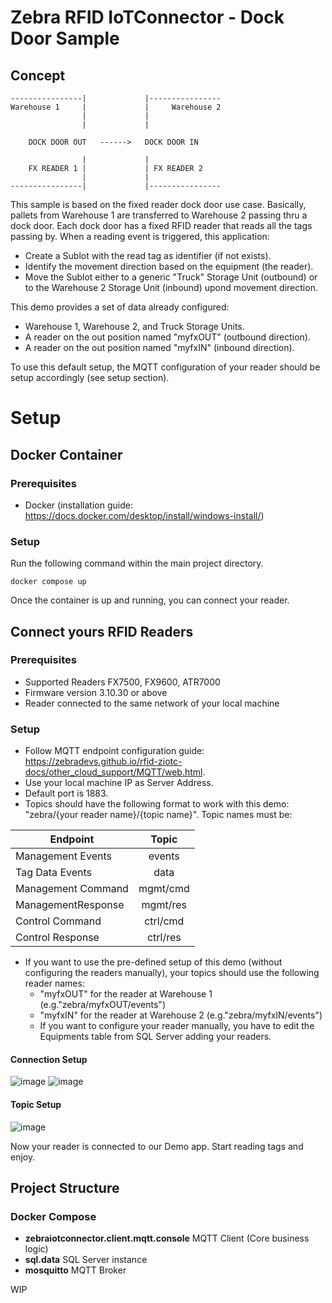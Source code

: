 # Zebra RFID IoTConnector - Dock Door Sample

## Concept
```
----------------|             |----------------
Warehouse 1     |             |     Warehouse 2
                |             |
                |             |   
                
    DOCK DOOR OUT   ------>   DOCK DOOR IN		
 
                |             |   
    FX READER 1 |             | FX READER 2  
                |             |                
----------------|             |----------------
```

This sample is based on the fixed reader dock door use case.
Basically, pallets from Warehouse 1 are transferred to Warehouse 2 passing thru a dock door.
Each dock door has a fixed RFID reader that reads all the tags passing by.
When a reading event is triggered, this application:
- Create a Sublot with the read tag as identifier (if not exists).
- Identify the movement direction based on the equipment (the reader).
- Move the Sublot either to a generic "Truck" Storage Unit (outbound) or to the Warehouse 2 Storage Unit (inbound) upond movement direction.

This demo provides a set of data already configured:
- Warehouse 1, Warehouse 2, and Truck Storage Units.
- A reader on the out position named "myfxOUT" (outbound direction).
- A reader on the out position named "myfxIN" (inbound direction).

To use this default setup, the MQTT configuration of your reader should be setup accordingly (see setup section).

# Setup

## Docker Container

### Prerequisites
- Docker (installation guide: https://docs.docker.com/desktop/install/windows-install/)

### Setup
Run the following command within the main project directory.
```
docker compose up
```
Once the container is up and running, you can connect your reader.


## Connect yours RFID Readers

### Prerequisites
- Supported Readers FX7500, FX9600, ATR7000
- Firmware version 3.10.30 or above
- Reader connected to the same network of your local machine

### Setup
- Follow MQTT endpoint configuration guide: https://zebradevs.github.io/rfid-ziotc-docs/other_cloud_support/MQTT/web.html.
- Use your local machine IP as Server Address.
- Default port is 1883.
- Topics should have the following format to work with this demo: "zebra/{your reader name}/{topic name}". Topic names must be:

| Endpoint          | Topic			|
| -------------     |   :---:   |
|Management Events  | events	  |
|Tag Data Events    | data		  |
|Management Command	| mgmt/cmd	|
|ManagementResponse	| mgmt/res	|
|Control Command	  | ctrl/cmd	|
|Control Response	  | ctrl/res	|

- If you want to use the pre-defined setup of this demo (without configuring the readers manually), your topics should use the following reader names:
  - "myfxOUT" for the reader at Warehouse 1 (e.g."zebra/myfxOUT/events")
  - "myfxIN" for the reader at Warehouse 2 (e.g."zebra/myfxIN/events")
  - If you want to configure your reader manually, you have to edit the Equipments table from SQL Server adding your readers.

#### Connection Setup
![image](https://user-images.githubusercontent.com/101400857/180752287-0b3665b9-24d1-4b24-a87e-62c719e3e0a1.png)
![image](https://user-images.githubusercontent.com/101400857/180755415-9a43a8de-f705-48f8-b6a5-9a8248ed9efd.png)

#### Topic Setup
![image](https://user-images.githubusercontent.com/101400857/180752210-b31faf90-e091-493c-b3a0-75340c280895.png)

Now your reader is connected to our Demo app.
Start reading tags and enjoy.

## Project Structure

### Docker Compose

- **zebraiotconnector.client.mqtt.console** MQTT Client (Core business logic)
- **sql.data** SQL Server instance
- **mosquitto** MQTT Broker 

WIP
